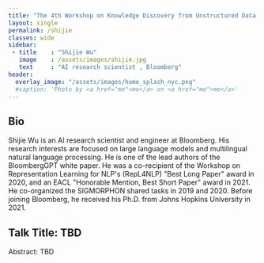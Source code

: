 ```yaml
---
title: "The 4th Workshop on Knowledge Discovery from Unstructured Data in Financial Services"
layout: single
permalink: /shijie
classes: wide
sidebar:
 - title    : "Shijie Wu"
   image    : /assets/images/shijie.jpg
   text     : "AI research scientist , Bloomberg"
header:
  overlay_image: "/assets/images/home_splash_nyc.png"
  #caption: 'Photo by <a href="me">me</a> on <a href="me">me</a>'
---
```

<h2>Bio</h2>
Shijie Wu is an AI research scientist and engineer at Bloomberg. His research interests are focused on large language models and multilingual natural language processing. He is one of the lead authors of the BloombergGPT white paper. He was a co-recipient of the Workshop on Representation Learning for NLP's (RepL4NLP) "Best Long Paper" award in 2020, and an EACL "Honorable Mention, Best Short Paper" award in 2021. He co-organized the SIGMORPHON shared tasks in 2019 and 2020. Before joining Bloomberg, he received his Ph.D. from Johns Hopkins University in 2021.

<h2>Talk Title: TBD</h2>
Abstract: TBD
